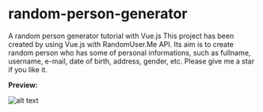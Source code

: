 # random-person-generator
A random person generator tutorial with Vue.js
This project has been created by using Vue.js with RandomUser.Me API. Its aim is to create random person who has some of personal informations, such as fullname, username, e-mail, date of birth, address, gender, etc. 
Please give me a star if you like it.

<strong>Preview:</strong>

![alt text](https://kriptodedektifi.net/preview.PNG)
